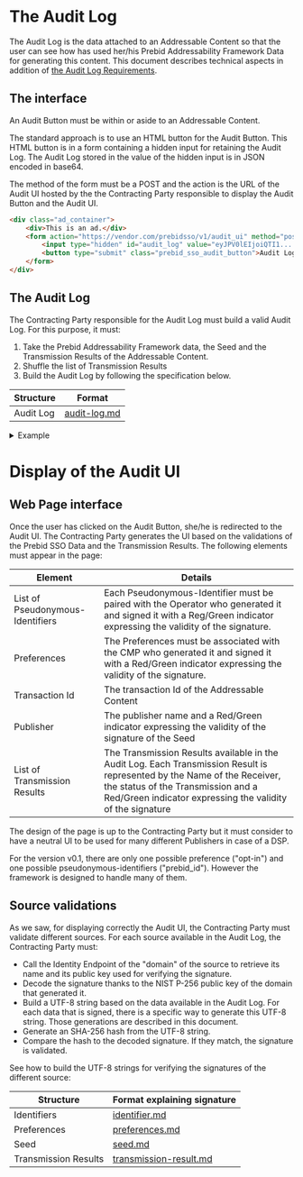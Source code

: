 # The Audit Log

The Audit Log is the data attached to an Addressable Content so that the user
can see how has used her/his Prebid Addressability Framework Data for generating this content. This
document describes technical aspects in addition of 
[the Audit Log Requirements](audit-log-requirements.md).

## The interface

An Audit Button must be within or aside to an Addressable Content.

The standard approach is to use an HTML button for the Audit Button. This HTML
button is in a form containing a hidden input for retaining the Audit Log.
The Audit Log stored in the value of the hidden input is in JSON encoded in
base64.

The method of the form must be a POST and the action is the URL of the Audit UI
hosted by the the Contracting Party responsible to display the Audit Button and
the Audit UI.

```html
<div class="ad_container">
    <div>This is an ad.</div>
    <form action="https://vendor.com/prebidsso/v1/audit_ui" method="post"> 
        <input type="hidden" id="audit_log" value="eyJPV0lEIjoiQTI1....C8iLC" />
        <button type="submit" class="prebid_sso_audit_button">Audit Log</button>
    </form>
</div>
```

## The Audit Log

The Contracting Party responsible for the Audit Log must build a valid Audit Log. 
For this purpose, it must:

1. Take the Prebid Addressability Framework data, the Seed and the Transmission Results 
of the Addressable Content.
4. Shuffle the list of Transmission Results
5. Build the Audit Log by following the specification below.

| Structure  | Format |
|------------|--------|
| Audit Log  | [audit-log.md](./model/audit-log.md)  |


<details>
<summary>Example</summary>

<!--partial-begin { "files": [ "audit-log.json" ], "block": "json" } -->
<!-- ⚠️ GENERATED CONTENT - DO NOT MODIFY DIRECTLY ⚠️ -->
```json
{
    "data": {
        "identifiers": [
            {
                "version": 0,
                "type": "prebid_id",
                "value": "7435313e-caee-4889-8ad7-0acd0114ae3c",
                "source": {
                    "domain": "operotor0.com",
                    "timestamp": 1639589531,
                    "signature": "3045022100aabf3ca5e4609990a1ff077c50aa52e3343005ead0d6f2ba1c05f71afe34b2f2022045fb8a98b154f8bcd66eb5774499d5fcb20e18274d67f14a43d5b45ec301d470"
                }
            }
        ],
        "preferences": {
            "version": 0,
            "data": { 
                "use_browsing_for_personalization": true 
            },
            "source": {
                "domain": "cmp1.com",
                "timestamp": 1639589531,
                "signature": "304502203be66cc4bfa525f20005bc0b921f756f6a1d016c49641bdf0133413fe2ee1e15022100d2a37aabdb3c58ca84dfbaccf59496087deb976e9b8aa18bc93c48f59853b587"
            }
        }
    },
    "seed": {
        "version": 0,
        "transaction_ids": [
            "4640dc9f-385f-4e02-a0e5-abbf241af94d",
            "7d71a23a-fafa-449a-8b85-63a634780107" 
        ],
        "publisher": "publisher.com",
        "source": {
          "domain": "ad-server.com",
          "timestamp": 1639589531,
          "signature": "3044022005aa77b713ef8fdac9d3031e450cfd9d66f22adb0636903c6eaa02f7b30a20780220331c7b3fed84c2a962d8ec6ca0f19795a79b799a99fd8f9589286049bd66a0da"
        }
    },
    "transaction-id": "4640dc9f-385f-4e02-a0e5-abbf241af94d",
    "transmissions": [
        {
            "version": 0,
            "receiver": "ssp1.com",
            "status": "success",
            "details": "",
            "transaction_ids": [
                "4640dc9f-385f-4e02-a0e5-abbf241af94d",
                "7d71a23a-fafa-449a-8b85-63a634780107" 
            ],
            "source": {
                "domain": "ssp1.com",
                "timestamp": 1639589531,
                "signature": "30450221008546d33912bfd27ecc51a48a49d399bdadcc8795fb2b94ebda9aa6be902fb3ee02202cc41e980139c3f6e136088b9e01c2324ed3b6d522ba5e526869f36a7a931b1b"
            }
        },
        {
            "version": 0,
            "receiver": "dsp.com",
            "status": "success",
            "transaction_ids": [
                "4640dc9f-385f-4e02-a0e5-abbf241af94d",
            ],
            "details": "",
            "source": {
                "domain": "dps.com",
                "timestamp": 1639589531,
                "signature": "30440220340ecf9b0a430f02cf50689ce13af0bd39d79e7387fb6ca1a30be61cd845b7dd02200781e7e96aa64f18de516cc719fe08e6283a110d1ae70432d8e712db3a9f8b8b"
            }
        }
    ]
}
```
<!--partial-end-->
</details>

# Display of the Audit UI

## Web Page interface

Once the user has clicked on the Audit Button, she/he is redirected to the
Audit UI. The Contracting Party generates the UI based on the validations 
of the Prebid SSO Data and the Transmission Results. The following elements must
appear in the page:

| Element                          | Details                                   |
|----------------------------------|-------------------------------------------|
| List of Pseudonymous-Identifiers | Each Pseudonymous-Identifier must be paired with the Operator who generated it and signed it with a Reg/Green indicator expressing the validity of the signature.                                                |
| Preferences          | The Preferences must be associated with the CMP who generated it and signed it with a Red/Green indicator expressing the validity of the signature.                                                             |
| Transaction Id                   | The transaction Id of the Addressable Content|
| Publisher                        | The publisher name and a Red/Green indicator expressing the validity of the signature of the Seed |
| List of Transmission Results     | The Transmission Results available in the Audit Log. Each Transmission Result is represented by the Name of the Receiver, the status of the Transmission and a Red/Green indicator expressing the validity of the signature |

The design of the page is up to the Contracting Party but it must consider 
to have a neutral UI to be used for many different Publishers in case of a DSP.

For the version v0.1, there are only one possible preference
("opt-in") and one possible pseudonymous-identifiers ("prebid_id").
However the framework is designed to handle many of them. 

## Source validations

As we saw, for displaying correctly the Audit UI, the Contracting Party must 
validate different sources. For each source available in the 
Audit Log, the Contracting Party must:

* Call the Identity Endpoint of the "domain" of the source to retrieve its name
  and its public key used for verifying the signature.
* Decode the signature thanks to the NIST P-256 public key of the domain that
  generated it.
* Build a UTF-8 string based on the data available in the Audit Log. For each
  data that is signed, there is a specific way to generate this UTF-8 string.
  Those generations are described in this document.
* Generate an SHA-256 hash from the UTF-8 string.
* Compare the hash to the decoded signature. If they match, the signature is
  validated.

See how to build the UTF-8 strings for verifying the signatures of the different source:

| Structure  | Format explaining signature |
|------------|-----------------------------|
| Identifiers | [identifier.md](./model/identifier.md)  |
| Preferences | [preferences.md](./model/preferences.md)  |
| Seed | [seed.md](./model/seed.md)  |
| Transmission Results | [transmission-result.md](./model/transmission-result.md)  |

